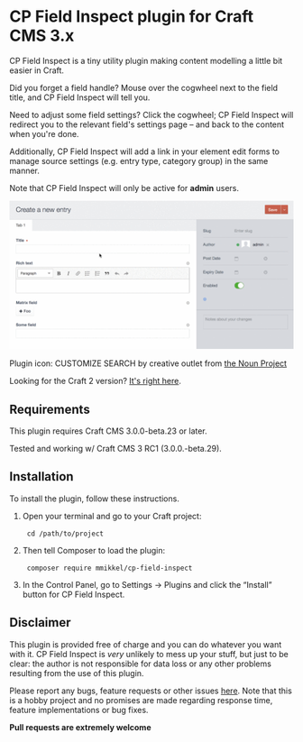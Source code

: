 # CP Field Inspect plugin for Craft CMS 3.x

CP Field Inspect is a tiny utility plugin making content modelling a little bit easier in Craft.  

Did you forget a field handle? Mouse over the cogwheel next to the field title, and CP Field Inspect will tell you.  

Need to adjust some field settings? Click the cogwheel; CP Field Inspect will redirect you to the relevant field's settings page – and back to the content when you're done.  

Additionally, CP Field Inspect will add a link in your element edit forms to manage source settings (e.g. entry type, category group) in the same manner.  

Note that CP Field Inspect will only be active for **admin** users.  

![Easily inspect field handles and edit fields](resources/img/ihvhsZbIRw.gif)

Plugin icon: CUSTOMIZE SEARCH by creative outlet from [the Noun Project](https://thenounproject.com)  

Looking for the Craft 2 version? [It's right here](https://github.com/mmikkel/CpFieldLinks-Craft).

## Requirements

This plugin requires Craft CMS 3.0.0-beta.23 or later.

Tested and working w/ Craft CMS 3 RC1 (3.0.0.-beta.29).

## Installation

To install the plugin, follow these instructions.

1. Open your terminal and go to your Craft project:

        cd /path/to/project

2. Then tell Composer to load the plugin:

        composer require mmikkel/cp-field-inspect

3. In the Control Panel, go to Settings → Plugins and click the “Install” button for CP Field Inspect.

## Disclaimer

This plugin is provided free of charge and you can do whatever you want with it. CP Field Inspect is _very_ unlikely to mess up your stuff, but just to be clear: the author is not responsible for data loss or any other problems resulting from the use of this plugin.

Please report any bugs, feature requests or other issues [here](https://github.com/mmikkel/CpFieldInspect-Craft/issues). Note that this is a hobby project and no promises are made regarding response time, feature implementations or bug fixes.

**Pull requests are extremely welcome**



